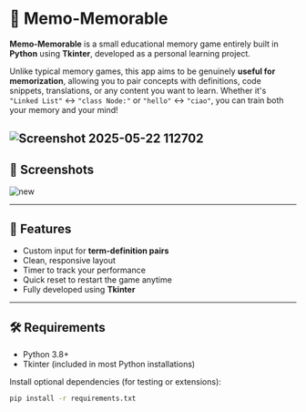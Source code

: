 # 🧠 Memo-Memorable
**Memo-Memorable** is a small educational memory game entirely built in **Python** using **Tkinter**, developed as a personal learning project.

Unlike typical memory games, this app aims to be genuinely **useful for memorization**, allowing you to pair concepts with definitions, code snippets, translations, or any content you want to learn. Whether it's `"Linked List"` ↔ `"class Node:"` or `"hello"` ↔ `"ciao"`, you can train both your memory and your mind!

![Screenshot 2025-05-22 112702](https://github.com/user-attachments/assets/c6221518-a7e1-4e49-a28f-447e7d78b363)
---

## 📸 Screenshots
![new](https://github.com/user-attachments/assets/94b957f3-ad1b-44e5-9c8c-7baf3352a66b)

---

## 🚀 Features

- Custom input for **term-definition pairs**
- Clean, responsive layout
- Timer to track your performance
- Quick reset to restart the game anytime
- Fully developed using **Tkinter**

---

## 🛠️ Requirements

- Python 3.8+
- Tkinter (included in most Python installations)

Install optional dependencies (for testing or extensions):

```bash
pip install -r requirements.txt

